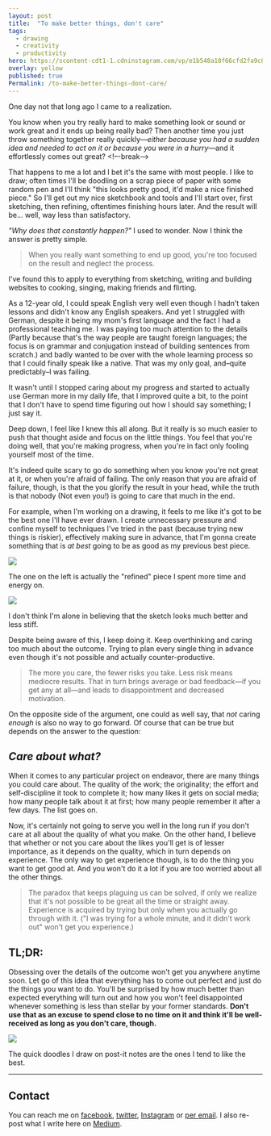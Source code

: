 ```yaml
---
layout: post
title:  "To make better things, don't care"
tags:
  - drawing
  - creativity
  - productivity
hero: https://scontent-cdt1-1.cdninstagram.com/vp/e1b548a10f66cfd2fa9c85972948a840/5C5FC664/t51.2885-15/e35/40360541_163321974551826_8206455874885287610_n.jpg
overlay: yellow
published: true
Permalink: /to-make-better-things-dont-care/
---
```


One day not that long ago I came to a realization.

You know when you try really hard to make something look or sound or work great and it ends up being really bad? Then another time you just throw something together really quickly—*either because you had a sudden idea and needed to act on it or because you were in a hurry*—and it effortlessly comes out great? <!–-break-–> 

That happens to me a lot and I bet it's the same with most people. I like to draw; often times I'll be doodling on a scrap piece of paper with some random pen and I'll think "this looks pretty good, it'd make a nice finished piece." So I'll get out my nice sketchbook and tools and I'll start over, first sketching, then refining, oftentimes finishing hours later. And the result will be... well, way less than satisfactory.

*"Why does that constantly happen?"* I used to wonder. Now I think the answer is pretty simple.

> When you really want something to end up good, you're too focused on the result and neglect the process.

I've found this to apply to everything from sketching, writing and building websites to cooking, singing, making friends and flirting. 

As a 12-year old, I could speak English very well even though I hadn't taken lessons and didn't know any English speakers. And yet I struggled with German, despite it being my mom's first language and the fact I had a professional teaching me. I was paying too much attention to the details (Partly because that's the way people are taught foreign languages; the focus is on grammar and conjugation instead of building sentences from scratch.) and badly wanted to be over with the whole learning process so that I could finally speak like a native. That was my only goal, and–quite predictably–I was failing. 

It wasn't until I stopped caring about my progress and started to actually use German more in my daily life, that I improved quite a bit, to the point that I don't have to spend time figuring out how I should say something; I just say it. 

Deep down, I feel like I knew this all along. But it really is so much easier to push that thought aside and focus on the little things. You feel that you're doing well, that you're making progress, when you're in fact only fooling yourself most of the time. 

It's indeed quite scary to go do something when you know you're not great at it, or when you're afraid of failing. The only reason that you are afraid of failure, though, is that the you glorify the result in your head, while the truth is that nobody (Not even you!) is going to care that much in the end. 

For example, when I'm working on a drawing, it feels to me like it's got to be the best one I'll have ever drawn. I create unnecessary pressure and confine myself to techniques I've tried in the past (because trying new things is riskier), effectively making sure in advance, that I'm gonna create something that is *at best* going to be as good as my previous best piece.

![](https://scontent-cdt1-1.cdninstagram.com/vp/5fe5bdf9e8450cbba169a27d0ec94a80/5C41FF31/t51.2885-15/e35/22710678_1692362727462828_2984648180731215872_n.jpg)

The one on the left is actually the "refined" piece I spent more time and energy on.

![](https://scontent-cdt1-1.cdninstagram.com/vp/2febfa0c1ff77246877cd9d75e017155/5C4A5622/t51.2885-15/e35/22709015_1693816470674527_8315685674426564608_n.jpg)

I don't think I'm alone in believing that the sketch looks much better and less stiff.

Despite being aware of this, I keep doing it. Keep overthinking and caring too much about the outcome. Trying to plan every single thing in advance even though it's not possible and actually counter-productive. 

> The more you care, the fewer risks you take. Less risk means mediocre results. That in turn brings average or bad feedback—if you get any at all—and leads to disappointment and decreased motivation.

On the opposite side of the argument, one could as well say, that *not* caring *enough* is also no way to go forward. Of course that can be true but depends on the answer to the question:

## *C**are about what?***

When it comes to any particular project on endeavor, there are many things you could care about. The quality of the work; the originality; the effort and self-discipline it took to complete it; how many likes it gets on social media; how many people talk about it at first; how many people remember it after a few days. The list goes on. 

Now, it's certainly not going to serve you well in the long run if you don't care at all about the quality of what you make. On the other hand, I believe that whether or not you care about the likes you'll get is of lesser importance, as it depends on the quality, which in turn depends on experience. The only way to get experience though, is to do the thing you want to get good at. And you won't do it a lot if you are too worried about all the other things. 

> The paradox that keeps plaguing us can be solved, if only we realize that it's not possible to be great all the time or straight away. Experience is acquired by trying but only when you actually go through with it. ("I was trying for a whole minute, and it didn't work out" won't get you experience.)

## TL;DR:

Obsessing over the details of the outcome won't get you anywhere anytime soon. Let go of this idea that everything has to come out perfect and just do the things you want to do. You'll be surprised by how much better than expected everything will turn out and how you won't feel disappointed whenever something is less than stellar by your former standards. **Don't use that as an excuse to spend close to no time on it and think it'll be well-received as long as you don't care, though.**

![](https://scontent-cdt1-1.cdninstagram.com/vp/e1b548a10f66cfd2fa9c85972948a840/5C5FC664/t51.2885-15/e35/40360541_163321974551826_8206455874885287610_n.jpg)

The quick doodles I draw on post-it notes are the ones I tend to like the best.

---

## Contact

You can reach me on [facebook](https://www.facebook.com/profile.php?id=100009675514405&ref=br_rs), [twitter](https://twitter.com/that__anna), [Instagram](https://www.instagram.com/brechdaslicht/) or [per email](mailto:anna.filou@outlook.com). I also re-post what I write here on [Medium](https://medium.com/@anna.filou).